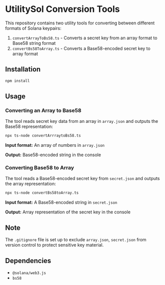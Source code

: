 # UtilitySol Conversion Tools

This repository contains two utility tools for converting between different formats of Solana keypairs:

1. `convertArrayToBs58.ts` - Converts a secret key from an array format to Base58 string format
2. `convertBs58ToArray.ts` - Converts a Base58-encoded secret key to array format

## Installation

```bash
npm install
```

## Usage

### Converting an Array to Base58

The tool reads secret key data from an array in `array.json` and outputs the Base58 representation:

```bash
npx ts-node convertArrraytoBs58.ts
```

**Input format:** An array of numbers in `array.json`

**Output:** Base58-encoded string in the console

### Converting Base58 to Array

The tool reads a Base58-encoded secret key from `secret.json` and outputs the array representation:

```bash
npx ts-node convertBs58toArray.ts
```

**Input format:** A Base58-encoded string in `secret.json`

**Output:** Array representation of the secret key in the console

## Note

The `.gitignore` file is set up to exclude `array.json`, `secret.json` from version control to protect sensitive key material.

## Dependencies

- `@solana/web3.js`
- `bs58`